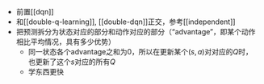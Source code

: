 - 前置[[dqn]]
- 和[[double-q-learning]], [[double-dqn]]正交，参考[[independent]]
- 把预测拆分为状态对应的部分和动作对应的部分（“advantage”，即某个动作相比平均情况，具有多少优势）
  - 同一状态各个advantage之和为0，所以在更新某个$(s,a)$对对应的$Q$时，也更新了这个$s$对应的所有$Q$
  - 学东西更快